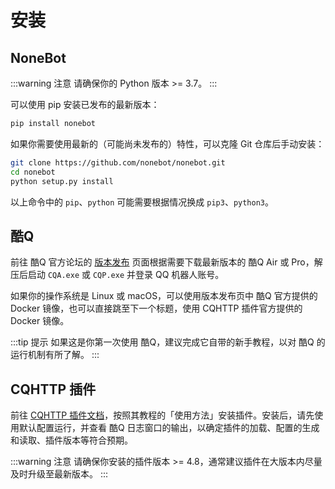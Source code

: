 # 安装

## NoneBot

:::warning 注意
请确保你的 Python 版本 >= 3.7。
:::

可以使用 pip 安装已发布的最新版本：

```bash
pip install nonebot
```

如果你需要使用最新的（可能尚未发布的）特性，可以克隆 Git 仓库后手动安装：

```bash
git clone https://github.com/nonebot/nonebot.git
cd nonebot
python setup.py install
```

以上命令中的 `pip`、`python` 可能需要根据情况换成 `pip3`、`python3`。

## 酷Q

前往 酷Q 官方论坛的 [版本发布](https://cqp.cc/b/news) 页面根据需要下载最新版本的 酷Q Air 或 Pro，解压后启动 `CQA.exe` 或 `CQP.exe` 并登录 QQ 机器人账号。

如果你的操作系统是 Linux 或 macOS，可以使用版本发布页中 酷Q 官方提供的 Docker 镜像，也可以直接跳至下一个标题，使用 CQHTTP 插件官方提供的 Docker 镜像。

:::tip 提示
如果这是你第一次使用 酷Q，建议完成它自带的新手教程，以对 酷Q 的运行机制有所了解。
:::

## CQHTTP 插件

前往 [CQHTTP 插件文档](https://cqhttp.cc/docs/)，按照其教程的「使用方法」安装插件。安装后，请先使用默认配置运行，并查看 酷Q 日志窗口的输出，以确定插件的加载、配置的生成和读取、插件版本等符合预期。

:::warning 注意
请确保你安装的插件版本 >= 4.8，通常建议插件在大版本内尽量及时升级至最新版本。
:::
